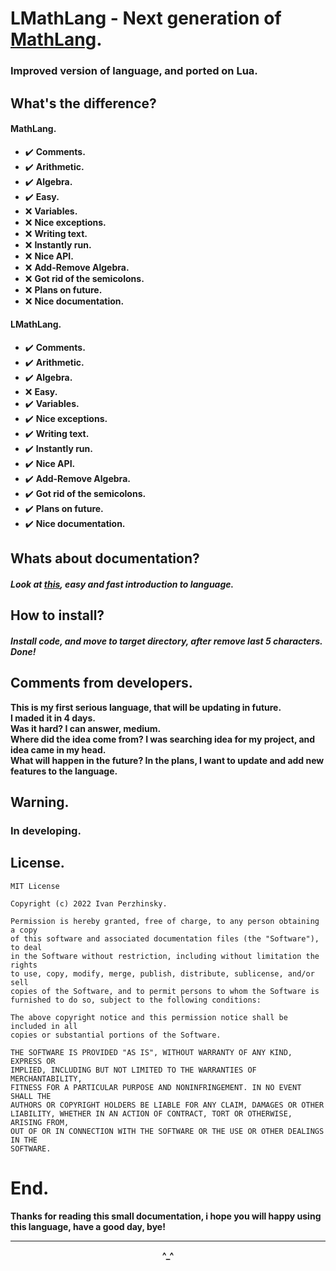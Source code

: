 # LMathLang - Next generation of <a href="https://github.com/xzripper/MathLang/">MathLang</a>.
### Improved version of language, and ported on Lua.

## What's the difference?
#### MathLang.
 - ✔️ **Comments.**
 - ✔️ **Arithmetic.**
 - ✔️ **Algebra.**
 - ✔️ **Easy.**
 - ❌ **Variables.**
 - ❌ **Nice exceptions.**
 - ❌ **Writing text.**
 - ❌ **Instantly run.**
 - ❌ **Nice API.**
 - ❌ **Add-Remove Algebra.**
 - ❌ **Got rid of the semicolons.**
 - ❌ **Plans on future.**
 - ❌ **Nice documentation.**

#### LMathLang.
 - ✔️ **Comments.**
 - ✔️ **Arithmetic.**
 - ✔️ **Algebra.**
 - ❌ **Easy.**
 - ✔️ **Variables.**
 - ✔️ **Nice exceptions.**
 - ✔️ **Writing text.**
 - ✔️ **Instantly run.**
 - ✔️ **Nice API.**
 - ✔️ **Add-Remove Algebra.**
 - ✔️ **Got rid of the semicolons.**
 - ✔️ **Plans on future.**
 - ✔️ **Nice documentation.**

## Whats about documentation?
##### Look at <a href="https://github.com/xzripper/LMathLang/blob/main/LMathLang/docs/MathLang.md">this</a>, easy and fast introduction to language.

## How to install?
##### Install code, and move to target directory, after remove last 5 characters. Done!

## Comments from developers.
**This is my first serious language, that will be updating in future.<br>
I maded it in 4 days.<br>
Was it hard? I can answer, medium.<br>
Where did the idea come from? I was searching idea for my project, and idea came in my head.<br>
What will happen in the future? In the plans, I want to update and add new features to the language.**

## Warning.
### In developing.

## License.
```
MIT License

Copyright (c) 2022 Ivan Perzhinsky.

Permission is hereby granted, free of charge, to any person obtaining a copy
of this software and associated documentation files (the "Software"), to deal
in the Software without restriction, including without limitation the rights
to use, copy, modify, merge, publish, distribute, sublicense, and/or sell
copies of the Software, and to permit persons to whom the Software is
furnished to do so, subject to the following conditions:

The above copyright notice and this permission notice shall be included in all
copies or substantial portions of the Software.

THE SOFTWARE IS PROVIDED "AS IS", WITHOUT WARRANTY OF ANY KIND, EXPRESS OR
IMPLIED, INCLUDING BUT NOT LIMITED TO THE WARRANTIES OF MERCHANTABILITY,
FITNESS FOR A PARTICULAR PURPOSE AND NONINFRINGEMENT. IN NO EVENT SHALL THE
AUTHORS OR COPYRIGHT HOLDERS BE LIABLE FOR ANY CLAIM, DAMAGES OR OTHER
LIABILITY, WHETHER IN AN ACTION OF CONTRACT, TORT OR OTHERWISE, ARISING FROM,
OUT OF OR IN CONNECTION WITH THE SOFTWARE OR THE USE OR OTHER DEALINGS IN THE
SOFTWARE.
```

# End.
**Thanks for reading this small documentation, i hope you will happy using this language, have a good day, bye!**
<br><hr>**<p align="center">^_^</p>**<br>
